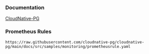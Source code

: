 ### Documentation
[CloudNative-PG](https://cloudnative-pg.io/documentation/1.23/)

### Prometheus Rules
```
https://raw.githubusercontent.com/cloudnative-pg/cloudnative-pg/main/docs/src/samples/monitoring/prometheusrule.yaml
```
